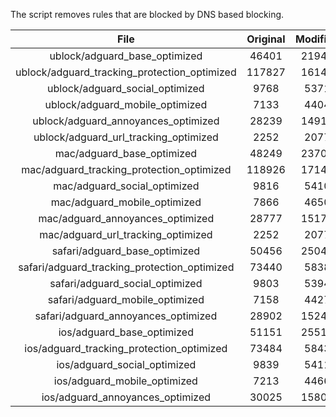 The script removes rules that are blocked by DNS based blocking.


| File | Original | Modified |
|:----:|:-----:|:-----:|
| ublock/adguard_base_optimized | 46401 | 21942 |
| ublock/adguard_tracking_protection_optimized | 117827 | 16141 |
| ublock/adguard_social_optimized | 9768 | 5371 |
| ublock/adguard_mobile_optimized | 7133 | 4404 |
| ublock/adguard_annoyances_optimized | 28239 | 14919 |
| ublock/adguard_url_tracking_optimized | 2252 | 2077 |
| mac/adguard_base_optimized | 48249 | 23709 |
| mac/adguard_tracking_protection_optimized | 118926 | 17143 |
| mac/adguard_social_optimized | 9816 | 5410 |
| mac/adguard_mobile_optimized | 7866 | 4650 |
| mac/adguard_annoyances_optimized | 28777 | 15173 |
| mac/adguard_url_tracking_optimized | 2252 | 2077 |
| safari/adguard_base_optimized | 50456 | 25049 |
| safari/adguard_tracking_protection_optimized | 73440 | 5838 |
| safari/adguard_social_optimized | 9803 | 5394 |
| safari/adguard_mobile_optimized | 7158 | 4427 |
| safari/adguard_annoyances_optimized | 28902 | 15246 |
| ios/adguard_base_optimized | 51151 | 25513 |
| ios/adguard_tracking_protection_optimized | 73484 | 5843 |
| ios/adguard_social_optimized | 9839 | 5411 |
| ios/adguard_mobile_optimized | 7213 | 4466 |
| ios/adguard_annoyances_optimized | 30025 | 15800 |